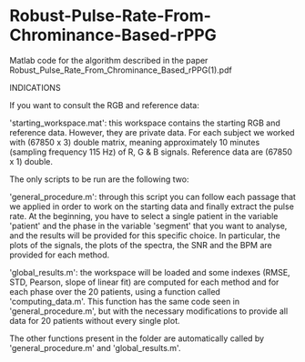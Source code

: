 # Robust-Pulse-Rate-From-Chrominance-Based-rPPG
Matlab code for the algorithm described in the paper Robust_Pulse_Rate_From_Chrominance_Based_rPPG(1).pdf


INDICATIONS

If you want to consult the RGB and reference data:

'starting_workspace.mat': this workspace contains the starting RGB and
reference data. 
However, they are private data. For each subject we worked with (67850 x 3) double matrix,
meaning approximately 10 minutes (sampling frequency 115 Hz) of R, G & B signals. Reference data are (67850 x 1) double.

The only scripts to be run are the following two:

'general_procedure.m': through this script you can follow each passage
that we applied in order to work on the starting data
and finally extract the pulse rate. 
At the beginning, you have to select a single patient in the variable
'patient' and the phase in the variable 'segment' that you want to analyse, and
the results will be provided for this specific choice. In particular, the
plots of the signals, the plots of the spectra, the SNR and the BPM are 
provided for each method.

'global_results.m': the workspace will be loaded and some indexes (RMSE, STD, 
Pearson, slope of linear fit) are computed for each method and for each phase
over the 20 patients, using a function called 'computing_data.m'. This function has
the same code seen in 'general_procedure.m', but with the necessary 
modifications to provide all data for 20 patients without every single plot.

The other functions present in the folder are automatically called by 
'general_procedure.m' and 'global_results.m'.
